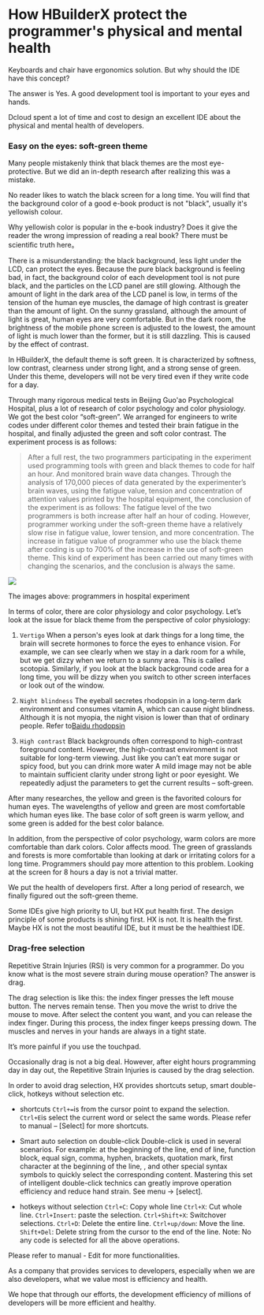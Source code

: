 # How HBuilderX protect the programmer's physical and mental health

Keyboards and chair have ergonomics solution. But why should the IDE have this concept?

The answer is Yes. A good development tool is important to your eyes and hands.

Dcloud spent a lot of time and cost to design an excellent IDE about the physical and mental health of developers.


### Easy on the eyes: soft-green theme

Many people mistakenly think that black themes are the most eye-protective. But we did an in-depth research after realizing this was a mistake.

No reader likes to watch the black screen for a long time. You will find that the background color of a good e-book product is not "black", usually it's yellowish colour. 

Why yellowish color is popular in the e-book industry? Does it give the reader the wrong impression of reading a real book? There must be scientific truth here。

There is a misunderstanding: the black background, less light under the LCD, can protect the eyes. Because the pure black background is feeling bad, in fact, the background color of each development tool is not pure black, and the particles on the LCD panel are still glowing. Although the amount of light in the dark area of the LCD panel is low, in terms of the tension of the human eye muscles, the damage of high contrast is greater than the amount of light. On the sunny grassland, although the amount of light is great, human eyes are very comfortable. But in the dark room, the brightness of the mobile phone screen is adjusted to the lowest, the amount of light is much lower than the former, but it is still dazzling. This is caused by the effect of contrast.

In HBuilderX, the default theme is soft green. It is characterized by softness, low contrast, clearness under strong light, and a strong sense of green. Under this theme, developers will not be very tired even if they write code for a day.

Through many rigorous medical tests in Beijing Guo'ao Psychological Hospital, plus a lot of research of color psychology and color physiology. We got the best color “soft-green”. We arranged for engineers to write codes under different color themes and tested their brain fatigue in the hospital, and finally adjusted the green and soft color contrast. The experiment process is as follows:


> After a full rest, the two programmers participating in the experiment used programming tools with green and black themes to code for half an hour. And monitored brain wave data changes. 
> Through the analysis of 170,000 pieces of data generated by the experimenter’s brain waves, using the fatigue value, tension and concentration of attention values printed by the hospital equipment, the conclusion of the experiment is as follows:
> The fatigue level of the two programmers is both increase after half an hour of coding. However, programmer working under the soft-green theme have a relatively slow rise in fatigue value, lower tension, and more concentration.
> The increase in fatigue value of programmer who use the black theme after coding is up to 700% of the increase in the use of soft-green theme. 
> This kind of experiment has been carried out many times with changing the scenarios, and the conclusion is always the same.

![](http://dcloud.io/images/pic-2.jpg)

The images above: programmers in hospital experiment

In terms of color, there are color physiology and color psychology. Let’s look at the issue for black theme from the perspective of color physiology:

1. `Vertigo`
When a person's eyes look at dark things for a long time, the brain will secrete hormones to force the eyes to enhance vision. 
For example, we can see clearly when we stay in a dark room for a while, but we get dizzy when we return to a sunny area. This is called scotopia. 
Similarly, if you look at the black background code area for a long time, you will be dizzy when you switch to other screen interfaces or look out of the window.

2. `Night blindness`
The eyeball secretes rhodopsin in a long-term dark environment and consumes vitamin A, which can cause night blindness. Although it is not myopia, the night vision is lower than that of ordinary people.
Refer to[Baidu rhodopsin](https://baike.baidu.com/item/%E8%A7%86%E7%B4%AB%E7%BA%A2%E8%B4%A8)

3. `High contrast`
Black backgrounds often correspond to high-contrast foreground content. However, the high-contrast environment is not suitable for long-term viewing. 
Just like you can’t eat more sugar or spicy food, but you can drink more water
A mild image may not be able to maintain sufficient clarity under strong light or poor eyesight. We repeatedly adjust the parameters to get the current results – soft-green.

After many researches, the yellow and green is the favorited colours for human eyes.
The wavelengths of yellow and green are most comfortable which human eyes like.
The base color of soft green is warm yellow, and some green is added for the best color balance.

In addition, from the perspective of color psychology, warm colors are more comfortable than dark colors. 
Color affects mood. The green of grasslands and forests is more comfortable than looking at dark or irritating colors for a long time.
Programmers should pay more attention to this problem. Looking at the screen for 8 hours a day is not a trivial matter.

We put the health of developers first. After a long period of research, we finally figured out the soft-green theme.

Some IDEs give high priority to UI, but HX put health first.
The design principle of some products is shining first. HX is not. It is health the first. Maybe HX is not the most beautiful IDE, but it must be the healthiest IDE.

### Drag-free selection

Repetitive Strain Injuries (RSI) is very common for a programmer. Do you know what is the most severe strain during mouse operation? The answer is drag.

The drag selection is like this: the index finger presses the left mouse button. The nerves remain tense. Then you move the wrist to drive the mouse to move. After select the content you want, and you can release the index finger. During this process, the index finger keeps pressing down. The muscles and nerves in your hands are always in a tight state.

It’s more painful if you use the touchpad.

Occasionally drag is not a big deal. However, after eight hours programming day in day out, the Repetitive Strain Injuries is caused by the drag selection.

In order to avoid drag selection, HX provides shortcuts setup, smart double-click, hotkeys without selection etc.

- shortcuts
`Ctrl+=`is from the cursor point to expand the selection. `Ctrl+E`is select the current word or select the same words. Please refer to manual – [Select] for more shortcuts.

- Smart auto selection on double-click
Double-click is used in several scenarios. For example: at the beginning of the line, end of line, function block, equal sign, comma, hyphen, brackets, quotation mark, first character at the beginning of the line, <!-- -->, and other special syntax symbols to quickly select the corresponding content. 
Mastering this set of intelligent double-click technics can greatly improve operation efficiency and reduce hand strain. 
See menu -> [select].

- hotkeys without selection
`Ctrl+C`: Copy whole line
`Ctrl+X`: Cut whole line.
`Ctrl+Insert`: paste the selection. 
`Ctrl+Shift+X`: Switchover selections.
`Ctrl+D`: Delete the entire line.
`Ctrl+up/down`: Move the line. 
`Shift+Del`: Delete string from the cursor to the end of the line. 
Note: No any code is selected for all the above operations.

Please refer to manual - Edit for more functionalities.  

As a company that provides services to developers, especially when we are also developers, what we value most is efficiency and health.

We hope that through our efforts, the development efficiency of millions of developers will be more efficient and healthy.
